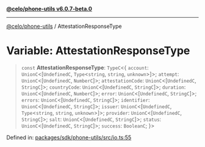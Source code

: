 [**@celo/phone-utils v6.0.7-beta.0**](../README.md)

***

[@celo/phone-utils](../globals.md) / AttestationResponseType

# Variable: AttestationResponseType

> `const` **AttestationResponseType**: `TypeC`\<\{ `account`: `UnionC`\<\[`UndefinedC`, `Type`\<`string`, `string`, `unknown`\>\]\>; `attempt`: `UnionC`\<\[`UndefinedC`, `NumberC`\]\>; `attestationCode`: `UnionC`\<\[`UndefinedC`, `StringC`\]\>; `countryCode`: `UnionC`\<\[`UndefinedC`, `StringC`\]\>; `duration`: `UnionC`\<\[`UndefinedC`, `NumberC`\]\>; `error`: `UnionC`\<\[`UndefinedC`, `StringC`\]\>; `errors`: `UnionC`\<\[`UndefinedC`, `StringC`\]\>; `identifier`: `UnionC`\<\[`UndefinedC`, `StringC`\]\>; `issuer`: `UnionC`\<\[`UndefinedC`, `Type`\<`string`, `string`, `unknown`\>\]\>; `provider`: `UnionC`\<\[`UndefinedC`, `StringC`\]\>; `salt`: `UnionC`\<\[`UndefinedC`, `StringC`\]\>; `status`: `UnionC`\<\[`UndefinedC`, `StringC`\]\>; `success`: `BooleanC`; \}\>

Defined in: [packages/sdk/phone-utils/src/io.ts:55](https://github.com/celo-org/developer-tooling/blob/master/packages/sdk/phone-utils/src/io.ts#L55)
